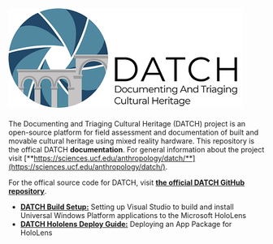 ![](images/logo_small.png)
---

The Documenting and Triaging Cultural Heritage (DATCH) project is an open-source platform for field assessment and documentation of built and movable cultural heritage using mixed reality hardware. This repository is the offical DATCH **documentation**. For general information about the project visit [**https://sciences.ucf.edu/anthropology/datch/**](https://sciences.ucf.edu/anthropology/datch/).

For the offical source code for DATCH, visit [**the official DATCH GitHub repository**](https://github.com/datch-ucf/datch).

* [**DATCH Build Setup:**](build-setup.md)  Setting up Visual Studio to build and install Universal Windows Platform applications to the Microsoft HoloLens
* [**DATCH Hololens Deploy Guide:**](deploying-hololens.md) Deploying an App Package for HoloLens 